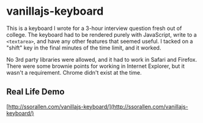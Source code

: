 vanillajs-keyboard
==================

This is a keyboard I wrote for a 3-hour interview question fresh out of college.
The keyboard had to be rendered purely with JavaScript, write to a `<textarea>`,
and have any other features that seemed useful. I tacked on a "shift" key in the
final minutes of the time limit, and it worked.

No 3rd party libraries were allowed, and it had to work in Safari and Firefox.
There were some brownie points for working in Internet Explorer, but it wasn't
a requirement. Chrome didn't exist at the time.

## Real Life Demo

[http://ssorallen.com/vanillajs-keyboard/](http://ssorallen.com/vanillajs-keyboard/)
